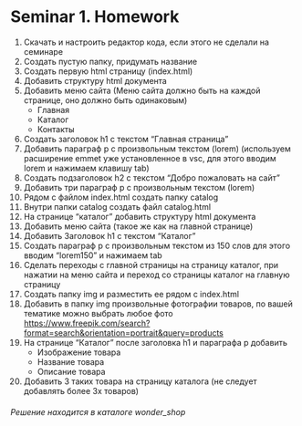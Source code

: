 # Seminar 1. Homework

1. Скачать и настроить редактор кода, если этого не сделали на семинаре
2. Создать пустую папку, придумать название
3. Создать первую html страницу (index.html)
4. Добавить структуру html документа
5. Добавить меню сайта (Меню сайта должно быть на каждой странице, оно должно быть одинаковым)
    - Главная
    - Каталог
    - Контакты
6. Создать заголовок h1 с текстом “Главная страница”
7. Добавить параграф p с произвольным текстом (lorem) (используем расширение emmet уже установленное в vsc, для этого вводим lorem и нажимаем клавишу tab)
8. Создать подзаголовок h2 с текстом “Добро пожаловать на сайт”
9. Добавить три параграф p с произвольным текстом (lorem)
10. Рядом с файлом index.html создать папку catalog
11. Внутри папки catalog создать файл catalog.html
12. На странице “каталог” добавить структуру html документа
13. Добавить меню сайта (такое же как на главной странице)
14. Добавить Заголовок h1 с текстом “Каталог”
15. Создать параграф p с произвольным текстом из 150 слов для этого вводим “lorem150” и нажимаем tab
16. Сделать переходы с главной страницы на страницу каталог, при нажатии на меню сайта и переход со страницы каталог на главную страницу
17. Создать папку img и разместить ее рядом с index.html
18. Добавить в папку img произвольные фотографии товаров, по вашей тематике можно выбрать любое фото https://www.freepik.com/search?format=search&orientation=portrait&query=products
19. На странице “Каталог” после заголовка h1 и параграфа p добавить
    - Изображение товара
    - Название товара
    - Описание товара
20. Добавить 3 таких товара на страницу каталога (не следует добавлять более 3х товаров)

###### Решение находится в каталоге *wonder_shop*